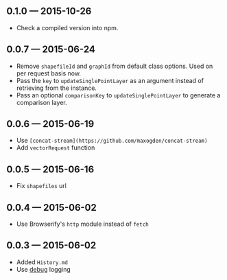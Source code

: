 
## 0.1.0 — 2015-10-26

* Check a compiled version into npm.

## 0.0.7 — 2015-06-24

* Remove `shapefileId` and `graphId` from default class options. Used on per request basis now.
* Pass the `key` to `updateSinglePointLayer` as an argument instead of retrieving from the instance.
* Pass an optional `comparisonKey` to `updateSinglePointLayer` to generate a comparison layer.

## 0.0.6 — 2015-06-19

* Use `[concat-stream](https://github.com/maxogden/concat-stream)`
* Add `vectorRequest` function

## 0.0.5 — 2015-06-16

* Fix `shapefiles` url

## 0.0.4 — 2015-06-02

* Use Browserify's `http` module instead of `fetch`

## 0.0.3 — 2015-06-02

* Added `History.md`
* Use [debug](https://github.com/visionmedia/debug) logging
